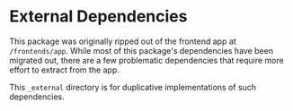 # External Dependencies

This package was originally ripped out of the frontend app at `/frontends/app`. While most of this package's dependencies have been migrated out, there are a few problematic dependencies that require more effort to extract from the app.

This `_external` directory is for duplicative implementations of such dependencies.
